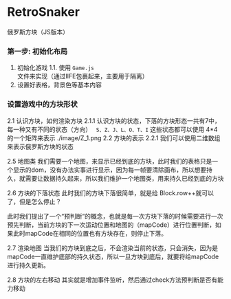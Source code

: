 # RetroSnaker
俄罗斯方块（JS版本）

### 第一步: 初始化布局
1. 初始化游戏
  1.1. 使用 `Game.js` 文件来实现（通过IIFE包裹起来，主要用于隔离）
2. 设置好表格，背景色等基本内容

### 设置游戏中的方块形状

2.1 认识方块，如何渲染方块 
 2.1.1  认识方块的状态，下落的方块形态一共有7中，每一种又有不同的状态（方向） 
` S、Z、J、L、O、T、I`
这些状态都可以使用 4*4 的一个矩阵来表示 
./image/Z_1.png 
2.2 方块的表示 
  2.2.1 我们可以使用二维数组来表示俄罗斯方块的状态 

2.5 地图类
  我们需要一个地图，来显示已经到底的方块，此时我们的表格只是一个显示的dom，没有办法实事进行显示，因为每一帧要清除画布，所以想要持久，就需要让数据持久起来，所以我们维护一个地图类，用来持久已经到底的方块

2.6 方块的下落状态
此时我们的方块下落很简单，就是给 Block.row++就可以了，但是怎么停止？

此时我们提出了一个“预判断”的概念，也就是每一次方块下落的时候需要进行一次预先判断，当前方块的下一次运动位置和地图的（mapCode）进行位置判断，如果此时mapCode在相同的位置也有方块存在，则停止下落。

2.7 渲染地图
当我们的方块到底之后，不会渲染当前的状态，只会消失，因为是mapCode一直维护底部的持久状态，所以一旦方块到底后，就要将给mapCode进行持久更新。

2.8 方块的左右移动
其实就是增加事件监听，然后通过check方法预判断是否有能力移动
